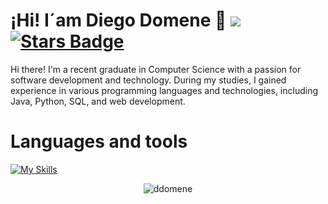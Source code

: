 # ¡Hi! I´am Diego Domene :floppy_disk: ![](https://visitor-badge.glitch.me/badge?page_id=ddomene.ddomene ) <a href="https://github.com/ddomene/ddomene/stargazers"><img src="https://img.shields.io/github/stars/ddomene/ddomene" alt="Stars Badge"/></a>

Hi there! I'm a recent graduate in Computer Science with a passion for software development and technology. During my studies, I gained experience in various programming languages and technologies, including Java, Python, SQL, and web development.

# Languages and tools

[![My Skills](https://skillicons.dev/icons?i=java,arduino,bootstrap,c,cpp,docker,html,js,jquery,latex,bash,eclipse,linux,md,mongodg,mysql,nodejs,php,postman,powearshell,r,vscode&theme=light)](https://skillicons.dev)


<p align="center"> <img src="https://github-readme-stats.vercel.app/api?username=ddomene&show_icons=true&theme=gotham" alt="ddomene" />
